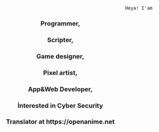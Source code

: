                                                                Heya! I'am

<h3 align="center">Programmer,</h3>
<h3 align="center">Scripter,</h3>
<h3 align="center">Game designer,</h3>
<h3 align="center">Pixel artist,</h3>
<h3 align="center">App&Web Developer,</h3>
<h3 align="center">İnterested in Cyber Security</h3>
<h3 align="center">Translator at https://openanime.net</h3>

